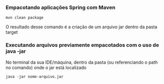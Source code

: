 ### Empacotando aplicações Spring com Maven


```
mvn clean package
```

O resultado desse comando é a criação de um arquivo jar dentro da pasta target


### Executando arquivos previamente empacotados com o uso de java -jar

No terminal da sua IDE/máquina, dentro da pasta (ou referenciando o path no comando) onde o jar está localizado

```
java -jar nome-arquivo.jar
```